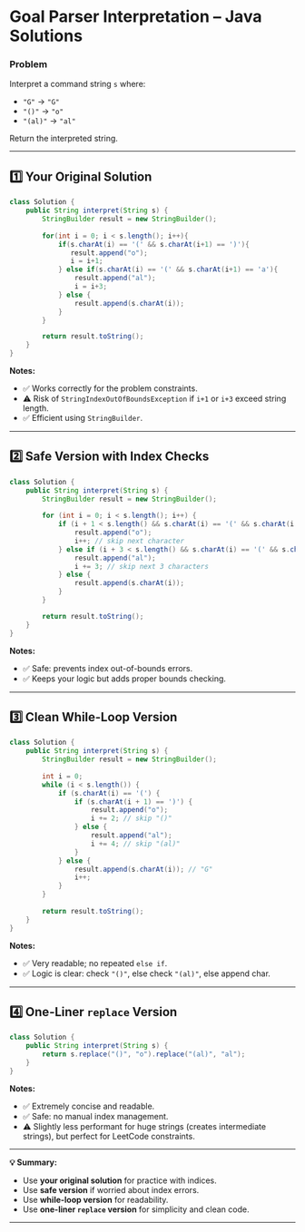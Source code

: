 
# Goal Parser Interpretation – Java Solutions

### Problem

Interpret a command string `s` where:

* `"G"` → `"G"`
* `"()"` → `"o"`
* `"(al)"` → `"al"`

Return the interpreted string.

---

## 1️⃣ Your Original Solution

```java
class Solution {
    public String interpret(String s) {
        StringBuilder result = new StringBuilder();
  
        for(int i = 0; i < s.length(); i++){
            if(s.charAt(i) == '(' && s.charAt(i+1) == ')'){
               result.append("o");
               i = i+1;
            } else if(s.charAt(i) == '(' && s.charAt(i+1) == 'a'){
                result.append("al");
                i = i+3;
            } else {
                result.append(s.charAt(i));
            }
        }

        return result.toString();
    }
}
```

**Notes:**

* ✅ Works correctly for the problem constraints.
* ⚠️ Risk of `StringIndexOutOfBoundsException` if `i+1` or `i+3` exceed string length.
* ✅ Efficient using `StringBuilder`.

---

## 2️⃣ Safe Version with Index Checks

```java
class Solution {
    public String interpret(String s) {
        StringBuilder result = new StringBuilder();
  
        for (int i = 0; i < s.length(); i++) {
            if (i + 1 < s.length() && s.charAt(i) == '(' && s.charAt(i + 1) == ')') {
                result.append("o");
                i++; // skip next character
            } else if (i + 3 < s.length() && s.charAt(i) == '(' && s.charAt(i + 1) == 'a') {
                result.append("al");
                i += 3; // skip next 3 characters
            } else {
                result.append(s.charAt(i));
            }
        }

        return result.toString();
    }
}
```

**Notes:**

* ✅ Safe: prevents index out-of-bounds errors.
* ✅ Keeps your logic but adds proper bounds checking.

---

## 3️⃣ Clean While-Loop Version

```java
class Solution {
    public String interpret(String s) {
        StringBuilder result = new StringBuilder();
        
        int i = 0;
        while (i < s.length()) {
            if (s.charAt(i) == '(') {
                if (s.charAt(i + 1) == ')') {
                    result.append("o");
                    i += 2; // skip "()"
                } else {
                    result.append("al");
                    i += 4; // skip "(al)"
                }
            } else {
                result.append(s.charAt(i)); // "G"
                i++;
            }
        }
        
        return result.toString();
    }
}
```

**Notes:**

* ✅ Very readable; no repeated `else if`.
* ✅ Logic is clear: check `"()"`, else check `"(al)"`, else append char.

---

## 4️⃣ One-Liner `replace` Version

```java
class Solution {
    public String interpret(String s) {
        return s.replace("()", "o").replace("(al)", "al");
    }
}
```

**Notes:**

* ✅ Extremely concise and readable.
* ✅ Safe: no manual index management.
* ⚠️ Slightly less performant for huge strings (creates intermediate strings), but perfect for LeetCode constraints.

---

**💡 Summary:**

* Use **your original solution** for practice with indices.
* Use **safe version** if worried about index errors.
* Use **while-loop version** for readability.
* Use **one-liner `replace` version** for simplicity and clean code.

---


